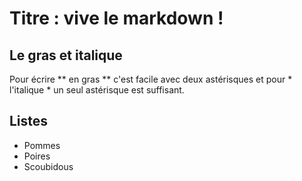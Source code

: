 # Titre : vive le markdown !

## Le gras et italique

Pour écrire ** en gras ** c'est facile avec deux astérisques  et pour * l'italique * un seul astérisque est suffisant.

## Listes

+ Pommes
+ Poires
+ Scoubidous

